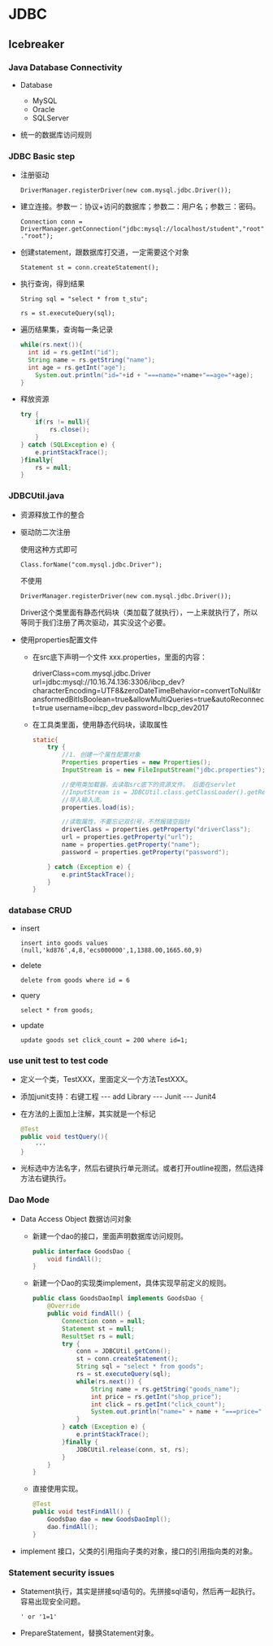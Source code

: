 #  JDBC

## Icebreaker

### Java Database Connectivity

+ Database
  - MySQL
  - Oracle
  - SQLServer

+ 统一的数据库访问规则

### JDBC Basic step

+ 注册驱动

  `DriverManager.registerDriver(new com.mysql.jdbc.Driver());`

+ 建立连接。参数一：协议+访问的数据库；参数二：用户名；参数三：密码。

  `Connection conn = DriverManager.getConnection("jdbc:mysql://localhost/student","root"."root");`

+ 创建statement，跟数据库打交道，一定需要这个对象

  `Statement st = conn.createStatement();`

+ 执行查询，得到结果

  `String sql = "select * from t_stu";`

  `rs = st.executeQuery(sql);`

+ 遍历结果集，查询每一条记录

  ```java
  while(rs.next()){
  	int id = rs.getInt("id");
  	String name = rs.getString("name");
  	int age = rs.getInt("age");
      System.out.println("id="+id + "===name="+name+"==age="+age);			
  }
  ```

+ 释放资源

  ```java
  try {
      if(rs != null){
          rs.close();
      }
  } catch (SQLException e) {
      e.printStackTrace();
  }finally{
      rs = null;
  }
  ```

### JDBCUtil.java

+ 资源释放工作的整合

+ 驱动防二次注册

  使用这种方式即可

  `Class.forName("com.mysql.jdbc.Driver");`

  不使用

  `DriverManager.registerDriver(new com.mysql.jdbc.Driver());`

  Driver这个类里面有静态代码块（类加载了就执行），一上来就执行了，所以等同于我们注册了两次驱动，其实没这个必要。

+ 使用properties配置文件

  + 在src底下声明一个文件 xxx.properties，里面的内容：

    driverClass=com.mysql.jdbc.Driver
    url=jdbc:mysql://10.16.74.136:3306/ibcp_dev?characterEncoding=UTF8&zeroDateTimeBehavior=convertToNull&transformedBitIsBoolean=true&allowMultiQueries=true&autoReconnect=true
    username=ibcp_dev
    password=Ibcp_dev2017

  + 在工具类里面，使用静态代码块，读取属性

    ```java
    static{
        try {
            //1. 创建一个属性配置对象
            Properties properties = new Properties();
            InputStream is = new FileInputStream("jdbc.properties");//对应文件位于工程根目录
    
            //使用类加载器，去读取src底下的资源文件。 后面在servlet
            //InputStream is = JDBCUtil.class.getClassLoader().getResourceAsStream("jdbc.properties");//对应文件位于src目录下
            //导入输入流。
            properties.load(is);
    
            //读取属性，不要忘记双引号，不然报错空指针
            driverClass = properties.getProperty("driverClass");
            url = properties.getProperty("url");
            name = properties.getProperty("name");
            password = properties.getProperty("password");
    
        } catch (Exception e) {
            e.printStackTrace();
        }
    }
    ```

### database CRUD

+ insert

  `insert into goods values (null,'kd876',4,8,'ecs000000',1,1388.00,1665.60,9)`

+ delete

  `delete from goods where id = 6`

+ query

  `select * from goods;`

+ update

  `update goods set click_count = 200 where id=1; `

### use unit test to test code

+ 定义一个类，TestXXX，里面定义一个方法TestXXX。

+ 添加junit支持：右键工程 --- add Library --- Junit --- Junit4

+ 在方法的上面加上注解，其实就是一个标记

  ```java
  @Test
  public void testQuery(){
      ···
  }
  ```

+ 光标选中方法名字，然后右键执行单元测试。或者打开outline视图，然后选择方法右键执行。

### Dao Mode

+ Data Access Object 数据访问对象

  - 新建一个dao的接口，里面声明数据库访问规则。

    ```java
    public interface GoodsDao {
    	void findAll();
    }
    ```

  - 新建一个Dao的实现类implement，具体实现早前定义的规则。

    ```java
    public class GoodsDaoImpl implements GoodsDao {
    	@Override
    	public void findAll() {
    		Connection conn = null;
    		Statement st = null;
    		ResultSet rs = null;
    		try {
    			conn = JDBCUtil.getConn();
    			st = conn.createStatement();
    			String sql = "select * from goods";
    			rs = st.executeQuery(sql);
    			while(rs.next()) {
    				String name = rs.getString("goods_name");
    				int price = rs.getInt("shop_price");
    				int click = rs.getInt("click_count");
    				System.out.println("name=" + name + "===price=" + price + "==click=" + click);
    			}
    		} catch (Exception e) {
    			e.printStackTrace();
    		}finally {
    			JDBCUtil.release(conn, st, rs);
    		}
    	}
    }
    ```

  - 直接使用实现。

    ```java
    @Test
    public void testFindAll() {
        GoodsDao dao = new GoodsDaoImpl();
        dao.findAll();
    }
    ```

+ implement 接口，父类的引用指向子类的对象，接口的引用指向类的对象。

### Statement security issues

+ Statement执行，其实是拼接sql语句的。先拼接sql语句，然后再一起执行。容易出现安全问题。

  `' or '1=1'`

+ PrepareStatement，替换Statement对象。
